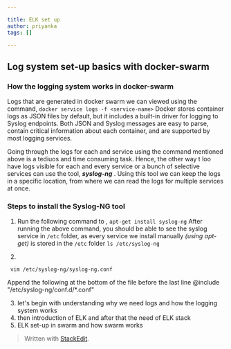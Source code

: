 ```yaml
---

title: ELK set up
author: priyanka
tags: []

---
```


## Log system set-up basics with docker-swarm

### How the logging system works in docker-swarm
Logs that are generated in docker swarm we can viewed using the command,
`docker service logs -f <service-name>`
Docker stores container logs as JSON files by default, but it includes a built-in driver for logging to Syslog endpoints. Both JSON and Syslog messages are easy to parse, contain critical information about each container, and are supported by most logging services. 

Going through the logs for each and service using the command mentioned above is a tediuos and time consuming task. Hence, the other way t loo have logs visible for each and every service or a bunch of selective services can use the tool, ***syslog-ng*** . 
Using this tool we can keep the logs in a specific location, from where we can read the logs for multiple services at once.

### Steps to install the Syslog-NG tool

1. Run the following command to ,
`apt-get install syslog-ng`
After running the above command, you should be able to see the syslog service in `/etc` folder, as every service we install manually *(using apt-get)* is stored in the `/etc` folder
`ls /etc/syslog-ng` 
  
 2. 

     vim /etc/syslog-ng/syslog-ng.conf
    

Append the following at the bottom of the file before the last line @include "/etc/syslog-ng/conf.d/*.conf"

3. let's begin with understanding why we need logs and how the logging system works
4. then introduction of ELK and after that the need of ELK stack
5. ELK set-up in swarm and how swarm works
> Written with [StackEdit](https://stackedit.io/).

<!--stackedit_data:
eyJoaXN0b3J5IjpbLTEwMzY0MjEyNzQsLTExNDAyNjA1OTksMT
I4MTQxNjE4OSwtMTAwMjAzMjI4MSwzNTUyMDY4MDQsMTEzOTkw
MTI1MSwxOTg2Mzc4NTY5LDIwNjc1NjQzMzBdfQ==
-->